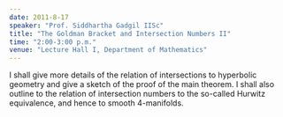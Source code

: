 ```yaml
---
date: 2011-8-17
speaker: "Prof. Siddhartha Gadgil IISc"
title: "The Goldman Bracket and Intersection Numbers II"
time: "2:00-3:00 p.m." 
venue: "Lecture Hall I, Department of Mathematics"
---
```

I shall give more details of the relation of intersections to hyperbolic geometry and give a sketch of the proof of the main theorem. I shall also outline to the relation of intersection numbers to the so-called Hurwitz equivalence, and hence to smooth 4-manifolds.
